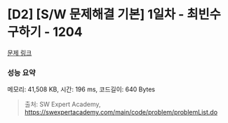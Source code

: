 # [D2] [S/W 문제해결 기본] 1일차 - 최빈수 구하기 - 1204 

[문제 링크](https://swexpertacademy.com/main/code/problem/problemDetail.do?contestProbId=AV13zo1KAAACFAYh) 

### 성능 요약

메모리: 41,508 KB, 시간: 196 ms, 코드길이: 640 Bytes



> 출처: SW Expert Academy, https://swexpertacademy.com/main/code/problem/problemList.do
